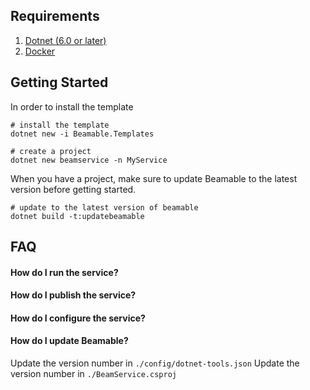 ## Requirements
1. [Dotnet (6.0 or later)](https://dotnet.microsoft.com/en-us/download)
2. [Docker](https://www.docker.com/products/docker-desktop/)

## Getting Started

In order to install the template
```shell
# install the template
dotnet new -i Beamable.Templates

# create a project
dotnet new beamservice -n MyService
```
When you have a project, make sure to update Beamable to the latest version before getting started.
```shell
# update to the latest version of beamable
dotnet build -t:updatebeamable
```

## FAQ

#### How do I run the service?

#### How do I publish the service?

#### How do I configure the service?

#### How do I update Beamable?
Update the version number in `./config/dotnet-tools.json`
Update the version number in `./BeamService.csproj`
